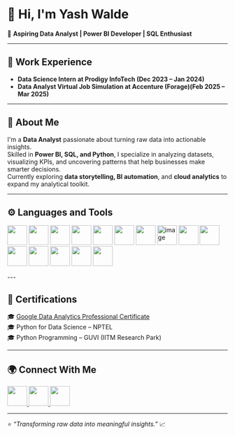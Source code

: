 # 👋 Hi, I'm Yash Walde  

🎯 **Aspiring Data Analyst | Power BI Developer | SQL Enthusiast**  


---

## 💼 Work Experience  
- **Data Science Intern at Prodigy InfoTech (Dec 2023 – Jan 2024)**
- **Data Analyst Virtual Job Simulation at Accenture (Forage)(Feb 2025 – Mar 2025)**   

---

## 🧠 About Me  

I'm a **Data Analyst** passionate about turning raw data into actionable insights.  
Skilled in **Power BI, SQL, and Python**, I specialize in analyzing datasets, visualizing KPIs, and uncovering patterns that help businesses make smarter decisions.  
Currently exploring **data storytelling, BI automation**, and **cloud analytics** to expand my analytical toolkit.  

---

## ⚙️ Languages and Tools  

<p align="left">
  <img src="https://cdn.jsdelivr.net/gh/devicons/devicon/icons/python/python-original.svg" width="45" height="45"/>
  <img src="https://cdn.jsdelivr.net/gh/devicons/devicon/icons/r/r-original.svg" width="45" height="45"/>
  <img src="https://www.pngfind.com/pngs/m/74-744138_mysql-logo-png-mysql-transparent-png.png" width="45" height="45"/>
  <img src="https://cdn.jsdelivr.net/gh/devicons/devicon/icons/pandas/pandas-original.svg" width="45" height="45"/>
  <img src="https://cdn.jsdelivr.net/gh/devicons/devicon/icons/numpy/numpy-original.svg" width="45" height="45"/>
  <img src="https://upload.wikimedia.org/wikipedia/commons/0/01/Created_with_Matplotlib-logo.svg" width="45" height="45"/>
  <img src="https://seaborn.pydata.org/_images/logo-mark-lightbg.svg" width="45" height="45"/>
  <img width="45" height="45" alt="image" src="https://github.com/user-attachments/assets/b006f26d-1141-4ff1-8e49-c90d8841de50" />
  <img src="https://cdn.worldvectorlogo.com/logos/tableau-software.svg" width="45" height="45"/>
  <img src="https://upload.wikimedia.org/wikipedia/commons/c/cf/New_Power_BI_Logo.svg" width="45" height="45"/>
  <img src="https://upload.wikimedia.org/wikipedia/commons/7/73/Microsoft_Excel_2013-2019_logo.svg" width="45" height="45"/>
  <img src="https://cdn.jsdelivr.net/gh/devicons/devicon/icons/jupyter/jupyter-original.svg" width="45" height="45"/>
  <img src="https://cdn.jsdelivr.net/gh/devicons/devicon/icons/git/git-original.svg" width="45" height="45"/>
  <img src="https://cdn.jsdelivr.net/gh/devicons/devicon/icons/github/github-original.svg" width="45" height="45"/>
  <img src="https://cdn.jsdelivr.net/gh/devicons/devicon/icons/vscode/vscode-original.svg" width="45" height="45"/>
  
</p>
---

## 📜 Certifications  

🎓 [Google Data Analytics Professional Certificate](https://www.coursera.org/account/accomplishments/professional-cert/986IP196J3M2)  
🎓 Python for Data Science – NPTEL  
🎓 Python Programming – GUVI (IITM Research Park)  

---  

## 🌍 Connect With Me  

<p align="left">
  <a href="https://www.linkedin.com/in/yashwalde/" target="blank">
    <img src="https://cdn.jsdelivr.net/gh/devicons/devicon/icons/linkedin/linkedin-original.svg" width="45" height="45"/>
  </a>
  <a href="https://www.instagram.com/yashwalde.9/" target="blank">
    <img src="https://upload.wikimedia.org/wikipedia/commons/a/a5/Instagram_icon.png" width="45" height="45"/>
  </a>
  <a href="mailto:yashwalde.data@gmail.com">
    <img src="https://upload.wikimedia.org/wikipedia/commons/4/4e/Gmail_Icon.png" width="45" height="45"/>
  </a>
</p>
 

---

⭐ *“Transforming raw data into meaningful insights.”* 📈  


<!--
**YashWalde/YashWalde** is a ✨ _special_ ✨ repository because its `README.md` (this file) appears on your GitHub profile.

Here are some ideas to get you started:

- 🔭 I’m currently working on ...
- 🌱 I’m currently learning ...
- 👯 I’m looking to collaborate on ...
- 🤔 I’m looking for help with ...
- 💬 Ask me about ...
- 📫 How to reach me: ...
- 😄 Pronouns: ...
- ⚡ Fun fact: ...
-->

